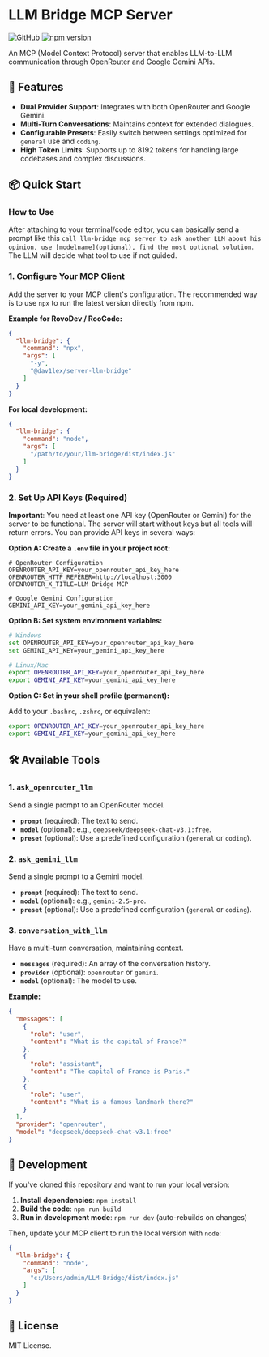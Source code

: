 # LLM Bridge MCP Server
[![GitHub](https://img.shields.io/badge/GitHub-Repository-blue?logo=github)](https://github.com/dav1lex/LLM-Bridge)
[![npm version](https://img.shields.io/npm/v/@dav1lex/server-llm-bridge.svg)](https://www.npmjs.com/package/@dav1lex/server-llm-bridge)

An MCP (Model Context Protocol) server that enables LLM-to-LLM communication through OpenRouter and Google Gemini APIs.

## 🚀 Features

- **Dual Provider Support**: Integrates with both OpenRouter and Google Gemini.
- **Multi-Turn Conversations**: Maintains context for extended dialogues.
- **Configurable Presets**: Easily switch between settings optimized for `general` use and `coding`.
- **High Token Limits**: Supports up to 8192 tokens for handling large codebases and complex discussions.

## 📦 Quick Start

### How to Use

After attaching to your terminal/code editor, you can basically send a prompt like this `call llm-bridge mcp server to ask another LLM about his opinion, use [modelname](optional), find the most optional solution`. The LLM will decide what tool to use if not guided. 

### 1. Configure Your MCP Client

Add the server to your MCP client's configuration. The recommended way is to use `npx` to run the latest version directly from npm.

**Example for RovoDev / RooCode:**

```json
{
  "llm-bridge": {
    "command": "npx",
    "args": [
      "-y",
      "@dav1lex/server-llm-bridge"
    ]
  }
}
```

**For local development:**

```json
{
  "llm-bridge": {
    "command": "node",
    "args": [
      "/path/to/your/llm-bridge/dist/index.js"
    ]
  }
}
```

### 2. Set Up API Keys (Required)

**Important**: You need at least one API key (OpenRouter or Gemini) for the server to be functional. The server will start without keys but all tools will return errors. You can provide API keys in several ways:

**Option A: Create a `.env` file in your project root:**

```env
# OpenRouter Configuration
OPENROUTER_API_KEY=your_openrouter_api_key_here
OPENROUTER_HTTP_REFERER=http://localhost:3000
OPENROUTER_X_TITLE=LLM Bridge MCP

# Google Gemini Configuration
GEMINI_API_KEY=your_gemini_api_key_here
```

**Option B: Set system environment variables:**

```bash
# Windows
set OPENROUTER_API_KEY=your_openrouter_api_key_here
set GEMINI_API_KEY=your_gemini_api_key_here

# Linux/Mac
export OPENROUTER_API_KEY=your_openrouter_api_key_here
export GEMINI_API_KEY=your_gemini_api_key_here
```

**Option C: Set in your shell profile (permanent):**

Add to your `.bashrc`, `.zshrc`, or equivalent:
```bash
export OPENROUTER_API_KEY=your_openrouter_api_key_here
export GEMINI_API_KEY=your_gemini_api_key_here
```
## 🛠️ Available Tools

### 1. `ask_openrouter_llm`

Send a single prompt to an OpenRouter model.

-   **`prompt`** (required): The text to send.
-   **`model`** (optional): e.g., `deepseek/deepseek-chat-v3.1:free`.
-   **`preset`** (optional): Use a predefined configuration (`general` or `coding`).

### 2. `ask_gemini_llm`

Send a single prompt to a Gemini model.

-   **`prompt`** (required): The text to send.
-   **`model`** (optional): e.g., `gemini-2.5-pro`.
-   **`preset`** (optional): Use a predefined configuration (`general` or `coding`).

### 3. `conversation_with_llm`

Have a multi-turn conversation, maintaining context.

-   **`messages`** (required): An array of the conversation history.
-   **`provider`** (optional): `openrouter` or `gemini`.
-   **`model`** (optional): The model to use.

**Example:**

```json
{
  "messages": [
    {
      "role": "user", 
      "content": "What is the capital of France?"
    },
    {
      "role": "assistant",
      "content": "The capital of France is Paris."
    },
    {
      "role": "user",
      "content": "What is a famous landmark there?"
    }
  ],
  "provider": "openrouter",
  "model": "deepseek/deepseek-chat-v3.1:free"
}
```

## 🔧 Development

If you've cloned this repository and want to run your local version:

1.  **Install dependencies**: `npm install`
2.  **Build the code**: `npm run build`
3.  **Run in development mode**: `npm run dev` (auto-rebuilds on changes)

Then, update your MCP client to run the local version with `node`:

```json
{
  "llm-bridge": {
    "command": "node",
    "args": [
      "c:/Users/admin/LLM-Bridge/dist/index.js"
    ]
  }
}
```

## 📄 License

MIT License.